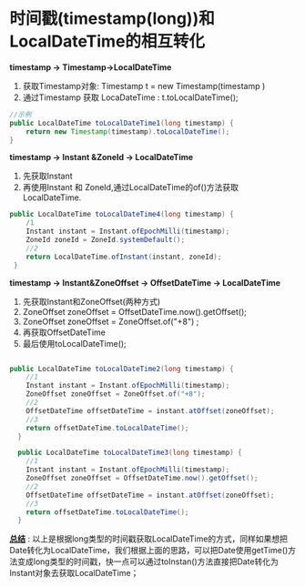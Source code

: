 # 时间戳(timestamp(long))和LocalDateTime的相互转化

**timestamp -> Timestamp->LocalDateTime**

1.   获取Timestamp对象:  Timestamp t = new Timestamp(timestamp )
2.  通过Timestamp 获取 LocaDateTime :  t.toLocalDateTime();

```java
//示例
public LocalDateTime toLocalDateTime1(long timestamp) {
    return new Timestamp(timestamp).toLocalDateTime();
}

```



**timestamp  -> Instant &ZoneId  ->  LocalDateTime**

1. 先获取Instant  
2. 再使用Instant  和 ZoneId,通过LocalDateTime的of()方法获取LocalDateTime.

```java
public LocalDateTime toLocalDateTime4(long timestamp) {
    /1
    Instant instant = Instant.ofEpochMilli(timestamp);
    ZoneId zoneId = ZoneId.systemDefault();
    //2
    return LocalDateTime.ofInstant(instant, zoneId);
 }

```



**timestamp  -> Instant&ZoneOffset   -> OffsetDateTime  -> LocalDateTime**

1.  先获取Instant和ZoneOffset(两种方式)   
   1.  ZoneOffset zoneOffset = OffsetDateTime.now().getOffset();
   2. ZoneOffset zoneOffset = ZoneOffset.of("+8") ;
2.  再获取OffsetDateTime
3. 最后使用toLocalDateTime();

```java

public LocalDateTime toLocalDateTime2(long timestamp) {
    //1
    Instant instant = Instant.ofEpochMilli(timestamp);
    ZoneOffset zoneOffset = ZoneOffset.of("+8");
    //2
    OffsetDateTime offsetDateTime = instant.atOffset(zoneOffset);
    //3
    return offsetDateTime.toLocalDateTime();
  }

  public LocalDateTime toLocalDateTime3(long timestamp) {
    //1
    Instant instant = Instant.ofEpochMilli(timestamp);
    ZoneOffset zoneOffset = OffsetDateTime.now().getOffset();
    //2
    OffsetDateTime offsetDateTime = instant.atOffset(zoneOffset);
    //3
    return offsetDateTime.toLocalDateTime();
  }


```



**<u>总结</u>**  : 以上是根据long类型的时间戳获取LocalDateTime的方式，同样如果想把Date转化为LocalDateTime，我们根据上面的思路，可以把Date使用getTime()方法变成long类型的时间戳，快一点可以通过toInstan()方法直接把Date转化为Instant对象去获取LocalDateTime；

